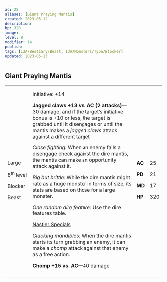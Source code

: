 ```yaml
---
ac: 25
aliases: [Giant Praying Mantis]
created: 2023-05-12
description: 
hp: 320
image: 
level: 8
modifier: 14
publish: 
tags: [13A/Bestiary/Beast, 13A/Monsters/Type/Blocker]
updated: 2023-05-13
---
```


## Giant Praying Mantis

<table>
<colgroup>
<col style="width: 16%" />
<col style="width: 71%" />
<col style="width: 5%" />
<col style="width: 6%" />
</colgroup>
<tbody>
<tr class="odd">
<td><p>Large</p>
<p>8<sup>th</sup> level</p>
<p>Blocker</p>
<p>Beast</p></td>
<td><p>Initiative: +14</p>
<p><strong>Jagged claws +13 vs. AC (2 attacks)</strong>—30 damage, and
if the target’s initiative bonus is +10 or less, the target is grabbed
until it disengages or until the mantis makes a <em>jagged claws</em>
attack against a different target</p>
<p><em>Close fighting:</em> When an enemy fails a disengage check
against the dire mantis, the mantis can make an opportunity attack
against it.</p>
<p><em>Big but brittle:</em> While the dire mantis might rate as a huge
monster in terms of size, its stats are based on those for a large
monster.</p>
<p><em>One random dire feature:</em> Use the dire features table.</p>
<p><u>Nastier Specials</u></p>
<p><em>Clacking mandibles:</em> When the dire mantis starts its turn
grabbing an enemy, it can make a <em>chomp</em> attack against that
enemy as a free action.</p>
<p><strong>Chomp +15 vs. AC</strong>—40 damage</p></td>
<td><p><strong>AC</strong></p>
<p><strong>PD</strong></p>
<p><strong>MD</strong></p>
<p><strong>HP</strong></p></td>
<td><p>25</p>
<p>21</p>
<p>17</p>
<p>320</p></td>
</tr>
<tr class="even">
<td></td>
<td></td>
<td></td>
<td></td>
</tr>
</tbody>
</table>

